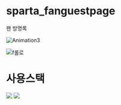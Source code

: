 # sparta_fanguestpage
팬 방명록 

![Animation3](https://user-images.githubusercontent.com/80263801/197698528-2a529d0e-98a1-4256-b9c6-581cc48ef9e2.gif)

![f롤로](https://user-images.githubusercontent.com/80263801/197698602-107dbd06-9133-41ea-baab-9d8c005cf43a.jpg)

# 사용스택

<div align="left">
    <img src="https://img.shields.io/badge/HTML5-E34F26?style=flat&logo=HTML5&logoColor=white">
    <img src="https://img.shields.io/badge/python-3776AB?style=for-the-badge&logo=python&logoColor=white"> 
  
  </div>

